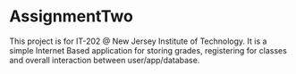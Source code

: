 # AssignmentTwo

This project is for IT-202 @ New Jersey Institute of Technology. It is a simple Internet Based application for 
storing grades, registering for classes and overall interaction between user/app/database.
